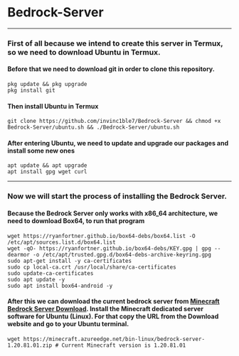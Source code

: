 # Bedrock-Server
***
### First of all because we intend to create this server in Termux, so we need to download Ubuntu in Termux.

#### Before that we need to download git in order to clone this repository.
```shell
pkg update && pkg upgrade
pkg install git
```
#### Then install Ubuntu in Termux
```shell
git clone https://github.com/invinc1ble7/Bedrock-Server && chmod +x Bedrock-Server/ubuntu.sh && ./Bedrock-Server/ubuntu.sh
```
#### After entering Ubuntu, we need to update and upgrade our packages and install some new ones
```shell
apt update && apt upgrade
apt install gpg wget curl
```
***
### Now we will start the process of installing the Bedrock Server.

#### Because the Bedrock Server only works with x86_64 architecture, we need to download Box64, to run that program
```shell
wget https://ryanfortner.github.io/box64-debs/box64.list -O /etc/apt/sources.list.d/box64.list
wget -qO- https://ryanfortner.github.io/box64-debs/KEY.gpg | gpg --dearmor -o /etc/apt/trusted.gpg.d/box64-debs-archive-keyring.gpg
sudo apt-get install -y ca-certificates
sudo cp local-ca.crt /usr/local/share/ca-certificates
sudo update-ca-certificates
sudo apt update -y
sudo apt install box64-android -y
```

#### After this we can download the current bedrock server from [Minecraft Bedrock Server Download](https://www.minecraft.net/en-us/download/server/bedrock). Install the Minecraft dedicated server software for Ubuntu (Linux). For that copy the URL from the Download website and go to your Ubuntu terminal.
```
wget https://minecraft.azureedge.net/bin-linux/bedrock-server-1.20.81.01.zip # Current Minecraft version is 1.20.81.01
```
